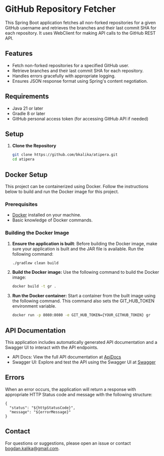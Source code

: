 # GitHub Repository Fetcher

This Spring Boot application fetches all non-forked repositories for a given GitHub username and retrieves the branches and their last commit SHA for each repository. It uses WebClient for making API calls to the GitHub REST API.

## Features

- Fetch non-forked repositories for a specified GitHub user.
- Retrieve branches and their last commit SHA for each repository.
- Handles errors gracefully with appropriate logging.
- Ensures JSON response format using Spring's content negotiation.

## Requirements

- Java 21 or later
- Gradle 8 or later
- GitHub personal access token (for accessing GitHub API if needed)

## Setup

1. **Clone the Repository**

   ```bash
   git clone https://github.com/bkalika/atipera.git
   cd atipera

## Docker Setup

This project can be containerized using Docker. Follow the instructions below to build and run the Docker image for this project.

### Prerequisites

- [Docker](https://docs.docker.com/get-docker/) installed on your machine.
- Basic knowledge of Docker commands.

### Building the Docker Image

1. **Ensure the application is built**: Before building the Docker image, make sure your application is built and the JAR file is available. Run the following command:

   ```bash
   ./gradlew clean build

2. **Build the Docker image:** Use the following command to build the Docker image:

   ```bash
   docker build -t gr .

3. **Run the Docker container:** Start a container from the built image using the following command. This command also sets the GIT_HUB_TOKEN environment variable.

   ```bash
   docker run -p 8080:8080 -e GIT_HUB_TOKEN={YOUR_GITHUB_TOKEN} gr

## API Documentation
This application includes automatically generated API documentation and a Swagger UI to interact with the API endpoints.
- API Docs: View the full API documentation at [ApiDocs](http://localhost:8080/api-docs)
- Swagger UI: Explore and test the API using the Swagger UI at [Swagger](http://localhost:8080/swagger-ui/index.html)

## Errors

When an error occurs, the application will return a response with appropriate HTTP Status code and message with the following structure:

```
{
  "status": "${httpStatusCode}",
  "message": "${errorMessage}"
}
```

## Contact
For questions or suggestions, please open an issue or contact [bogdan.kalika@gmail.com](mailto:bogdan.kalika@gmail.com).
